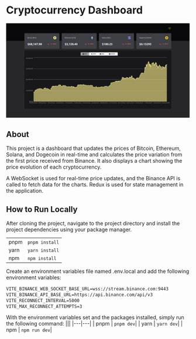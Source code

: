 # Cryptocurrency Dashboard

<img src="./src/assets/dashboard.png" />

## About
This project is a dashboard that updates the prices of Bitcoin, Ethereum, Solana, and Dogecoin in real-time and calculates the price variation from the first price received from Binance. It also displays a chart showing the price evolution of each cryptocurrency.

A WebSocket is used for real-time price updates, and the Binance API is called to fetch data for the charts. Redux is used for state management in the application.

## How to Run Locally
After cloning the project, navigate to the project directory and install the project dependencies using your package manager.

|||
|---|---|
| pnpm | `pnpm install`|
| yarn | `yarn install`|
| npm | `npm install`|


Create an environment variables file named .env.local and add the following environment variables:
```
VITE_BINANCE_WEB_SOCKET_BASE_URL=wss://stream.binance.com:9443
VITE_BINANCE_API_BASE_URL=https://api.binance.com/api/v3
VITE_RECONNECT_INTERVAL=5000
VITE_MAX_RECONNECT_ATTEMPTS=3
```

With the environment variables set and the packages installed, simply run the following command:
|||
|---|---|
| pnpm | `pnpm dev`|
| yarn | `yarn dev`|
| npm | `npm run dev`|
